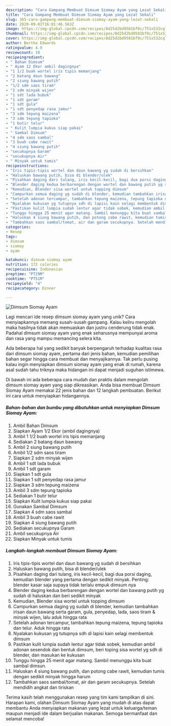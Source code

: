 ```yaml
---
description: "Cara Gampang Membuat Dimsum Siomay Ayam yang Lezat Sekali"
title: "Cara Gampang Membuat Dimsum Siomay Ayam yang Lezat Sekali"
slug: 365-cara-gampang-membuat-dimsum-siomay-ayam-yang-lezat-sekali
date: 2020-09-01T16:01:46.563Z
image: https://img-global.cpcdn.com/recipes/8d25d2bd9581bf0c/751x532cq70/dimsum-siomay-ayam-foto-resep-utama.jpg
thumbnail: https://img-global.cpcdn.com/recipes/8d25d2bd9581bf0c/751x532cq70/dimsum-siomay-ayam-foto-resep-utama.jpg
cover: https://img-global.cpcdn.com/recipes/8d25d2bd9581bf0c/751x532cq70/dimsum-siomay-ayam-foto-resep-utama.jpg
author: Bertha Edwards
ratingvalue: 4.9
reviewcount: 10
recipeingredient:
- " Bahan Dimsum"
- " Ayam 12 Ekor ambil dagingnya"
- "1 1/2 buah wortel iris tipis memanjang"
- "2 batang daun bawang"
- "2 siung bawang putih"
- "1/2 sdm saos tiram"
- "2 sdm minyak wijen"
- "1 sdt lada bubuk"
- "1 sdt garam"
- "1 sdt gula"
- "1 sdt penyedap rasa jamur"
- "3 sdm tepung maizena"
- "3 sdm tepung tapioka"
- "1 butir telur"
- " Kulit lumpia kukus siap pakai"
- " Sambal Dimsum"
- "4 sdm saos sambal"
- "3 buah cabe rawit"
- "4 siung bawang putih"
- "secukupnya Garam"
- "secukupnya Air"
- " Minyak untuk tumis"
recipeinstructions:
- "Iris tipis-tipis wortel dan daun bawang yg sudah di bersihkan"
- "Haluskan bawang putih, bisa di blender/ulek"
- "Pisahkan daging dari tulang, iris kecil-kecil, bagi dua porsi daging, kemudian blender yang pertama dengan sedikit minyak. Penting: blender kasar saja supaya tidak terlalu empuk dimsum nya"
- "Blender daging kedua berbarengan dengan wortel dan bawang putih yg sudah di haluskan dan beri sedikit minyak"
- "Kemudian, Blender sisa wortel untuk topping dimsum"
- "Campurkan semua daging yg sudah di blender, kemudian tambahkan irisan daun bawang serta garam, gula, penyedap, lada, saos tiram &amp; minyak wijen, lalu aduk hingga rata"
- "Setelah adonan tercampur, tambahkan tepung maizena, tepung tapioka dan telur. Aduk hingga rata"
- "Nyalakan kukusan yg tutupnya sdh di lapisi kain selagi membentuk dimsum"
- "Pastikan kulit lumpia sudah lentur agar tidak sobek, kemudian ambil adonan sesendok dan bentuk dimsum, beri toping sisa wortel yg sdh di blender, dan masukan ke kukusan"
- "Tunggu hingga 25 menit agar matang. Sambil menunggu kita buat sambal dimsun."
- "Haluskan 4 siung bawang putih, dan potong cabe rawit, kemudian tumis dengan sedikit minyak hingga harum"
- "Tambahkan saos sambal/tomat, air dan garam secukupnya. Setelah mendidih angkat dan tiriskan"
categories:
- Resep
tags:
- dimsum
- siomay
- ayam

katakunci: dimsum siomay ayam 
nutrition: 172 calories
recipecuisine: Indonesian
preptime: "PT29M"
cooktime: "PT51M"
recipeyield: "4"
recipecategory: Dinner

---
```



![Dimsum Siomay Ayam](https://img-global.cpcdn.com/recipes/8d25d2bd9581bf0c/751x532cq70/dimsum-siomay-ayam-foto-resep-utama.jpg)

Lagi mencari ide resep dimsum siomay ayam yang unik? Cara menyiapkannya memang susah-susah gampang. Kalau keliru mengolah maka hasilnya tidak akan memuaskan dan justru cenderung tidak enak. Padahal dimsum siomay ayam yang enak seharusnya mempunyai aroma dan rasa yang mampu memancing selera kita.



Ada beberapa hal yang sedikit banyak berpengaruh terhadap kualitas rasa dari dimsum siomay ayam, pertama dari jenis bahan, kemudian pemilihan bahan segar hingga cara membuat dan menyajikannya. Tak perlu pusing kalau ingin menyiapkan dimsum siomay ayam yang enak di rumah, karena asal sudah tahu triknya maka hidangan ini dapat menjadi suguhan istimewa.


Di bawah ini ada beberapa cara mudah dan praktis dalam mengolah dimsum siomay ayam yang siap dikreasikan. Anda bisa membuat Dimsum Siomay Ayam memakai 22 jenis bahan dan 12 langkah pembuatan. Berikut ini cara untuk menyiapkan hidangannya.

<!--inarticleads1-->

##### Bahan-bahan dan bumbu yang dibutuhkan untuk menyiapkan Dimsum Siomay Ayam:

1. Ambil  Bahan Dimsum
1. Siapkan  Ayam 1/2 Ekor (ambil dagingnya)
1. Ambil 1 1/2 buah wortel iris tipis memanjang
1. Sediakan 2 batang daun bawang
1. Ambil 2 siung bawang putih
1. Ambil 1/2 sdm saos tiram
1. Siapkan 2 sdm minyak wijen
1. Ambil 1 sdt lada bubuk
1. Ambil 1 sdt garam
1. Siapkan 1 sdt gula
1. Siapkan 1 sdt penyedap rasa jamur
1. Siapkan 3 sdm tepung maizena
1. Ambil 3 sdm tepung tapioka
1. Sediakan 1 butir telur
1. Siapkan  Kulit lumpia kukus siap pakai
1. Gunakan  Sambal Dimsum
1. Siapkan 4 sdm saos sambal
1. Ambil 3 buah cabe rawit
1. Siapkan 4 siung bawang putih
1. Sediakan secukupnya Garam
1. Ambil secukupnya Air
1. Siapkan  Minyak untuk tumis




<!--inarticleads2-->

##### Langkah-langkah membuat Dimsum Siomay Ayam:

1. Iris tipis-tipis wortel dan daun bawang yg sudah di bersihkan
1. Haluskan bawang putih, bisa di blender/ulek
1. Pisahkan daging dari tulang, iris kecil-kecil, bagi dua porsi daging, kemudian blender yang pertama dengan sedikit minyak. Penting: blender kasar saja supaya tidak terlalu empuk dimsum nya
1. Blender daging kedua berbarengan dengan wortel dan bawang putih yg sudah di haluskan dan beri sedikit minyak
1. Kemudian, Blender sisa wortel untuk topping dimsum
1. Campurkan semua daging yg sudah di blender, kemudian tambahkan irisan daun bawang serta garam, gula, penyedap, lada, saos tiram &amp; minyak wijen, lalu aduk hingga rata
1. Setelah adonan tercampur, tambahkan tepung maizena, tepung tapioka dan telur. Aduk hingga rata
1. Nyalakan kukusan yg tutupnya sdh di lapisi kain selagi membentuk dimsum
1. Pastikan kulit lumpia sudah lentur agar tidak sobek, kemudian ambil adonan sesendok dan bentuk dimsum, beri toping sisa wortel yg sdh di blender, dan masukan ke kukusan
1. Tunggu hingga 25 menit agar matang. Sambil menunggu kita buat sambal dimsun.
1. Haluskan 4 siung bawang putih, dan potong cabe rawit, kemudian tumis dengan sedikit minyak hingga harum
1. Tambahkan saos sambal/tomat, air dan garam secukupnya. Setelah mendidih angkat dan tiriskan




Terima kasih telah menggunakan resep yang tim kami tampilkan di sini. Harapan kami, olahan Dimsum Siomay Ayam yang mudah di atas dapat membantu Anda menyiapkan makanan yang lezat untuk keluarga/teman maupun menjadi ide dalam berjualan makanan. Semoga bermanfaat dan selamat mencoba!
